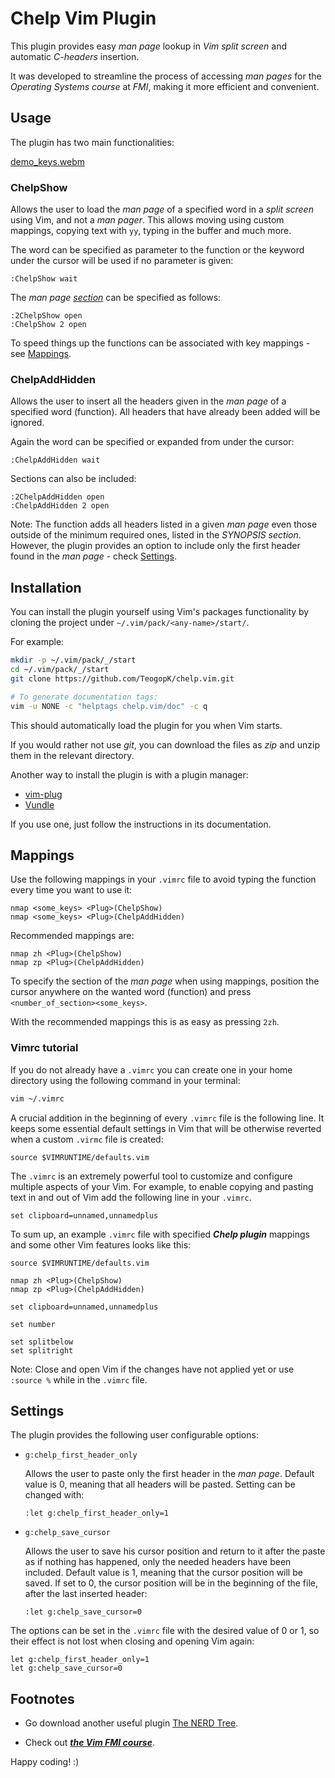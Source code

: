 # Chelp Vim Plugin

This plugin provides easy *man page* lookup in *Vim split screen* and automatic *C-headers* insertion.

It was developed to streamline the process of accessing *man pages* for the *Operating Systems course* at *FMI*, making it more efficient and convenient.

## Usage

The plugin has two main functionalities:

[demo_keys.webm](https://github.com/TeogopK/chelp.vim/assets/94198193/2a0822c1-24a7-42bb-9014-845cb55d3943)

### ChelpShow

Allows the user to load the *man page* of a specified word in a *split screen* using Vim, and not a *man pager*. This allows moving using custom mappings, copying text with `yy`, typing in the buffer and much more.

The word can be specified as parameter to the function or the keyword under the cursor will be used if no parameter is given:

```vim
:ChelpShow wait 
```

The *man page [section](https://man7.org/linux/man-pages/man7/man-pages.7.html)* can be specified as follows: 

```vim
:2ChelpShow open 
:ChelpShow 2 open 
```

To speed things up the functions can be associated with key mappings - see [Mappings](#mappings).

### ChelpAddHidden

Allows the user to insert all the headers given in the *man page* of a specified word (function). All headers that have already been added will be ignored.

Again the word can be specified or expanded from under the cursor:

```vim
:ChelpAddHidden wait
```

Sections can also be included:

```vim
:2ChelpAddHidden open 
:ChelpAddHidden 2 open 
```

Note: The function adds all headers listed in a given *man page* even those outside of the minimum required ones, listed in the *SYNOPSIS section*. However, the plugin provides an option to include only the first header found in the *man page* - check [Settings](#settings).

## Installation

You can install the plugin yourself using Vim's packages functionality by cloning the project under `~/.vim/pack/<any-name>/start/`.

For example:

```bash
mkdir -p ~/.vim/pack/_/start
cd ~/.vim/pack/_/start
git clone https://github.com/TeogopK/chelp.vim.git

# To generate documentation tags:
vim -u NONE -c "helptags chelp.vim/doc" -c q
```

This should automatically load the plugin for you when Vim starts.

If you would rather not use *git*, you can download the files as *zip* and unzip them in the relevant directory.

Another way to install the plugin is with a plugin manager:

- [vim-plug](https://github.com/junegunn/vim-plug)
- [Vundle](https://github.com/VundleVim/Vundle.vim)

If you use one, just follow the instructions in its documentation.


## Mappings

Use the following mappings in your `.vimrc` file to avoid typing the function every time you want to use it:

```vim
nmap <some_keys> <Plug>(ChelpShow)
nmap <some_keys> <Plug>(ChelpAddHidden)
```

Recommended mappings are:
```vim
nmap zh <Plug>(ChelpShow) 
nmap zp <Plug>(ChelpAddHidden) 
```

To specify the section of the *man page* when using mappings, position the cursor anywhere on the wanted word (function) and press `<number_of_section><some_keys>`.

With the recommended mappings this is as easy as pressing `2zh`.

### Vimrc tutorial

If you do not already have a `.vimrc` you can create one in your home directory using the following command in your terminal:

```bash
vim ~/.vimrc
```

A crucial addition in the beginning of every `.vimrc` file is the following line. It keeps some essential default settings in Vim that will be otherwise reverted when a custom `.virmc` file is created:

```vim
source $VIMRUNTIME/defaults.vim
```

The `.vimrc` is an extremely powerful tool to customize and configure multiple aspects of your Vim. For example, to enable copying and pasting text in and out of Vim add the following line in your `.vimrc`.

```vim
set clipboard=unnamed,unnamedplus
```

To sum up, an example `.vimrc` file with specified ***Chelp plugin*** mappings and some other Vim features looks like this:

```vim
source $VIMRUNTIME/defaults.vim

nmap zh <Plug>(ChelpShow)
nmap zp <Plug>(ChelpAddHidden)

set clipboard=unnamed,unnamedplus

set number

set splitbelow
set splitright
```

Note: Close and open Vim if the changes have not applied yet or use `:source %` while in the `.vimrc` file.

## Settings

The plugin provides the following user configurable options:

- `g:chelp_first_header_only` 

    Allows the user to paste only the first
    header in the *man page*. Default value is 0, meaning that all headers
    will be pasted. Setting can be changed with:

    ```vim
    :let g:chelp_first_header_only=1
    ```

- `g:chelp_save_cursor`

    Allows the user to save his cursor position
    and return to it after the paste as if nothing has happened, only the needed headers have been included. Default value is 1, meaning that the cursor position will be saved. If set to 0, the cursor position will be in the beginning of the file, after the last inserted header:

    ```vim
    :let g:chelp_save_cursor=0
    ```

The options can be set in the `.vimrc` file with the desired value of 0 or 1, so their effect is not lost when closing and opening Vim again:

```vim
let g:chelp_first_header_only=1
let g:chelp_save_cursor=0
```

## Footnotes

- Go download another useful plugin [The NERD Tree](https://github.com/preservim/nerdtree).

- Check out [***the Vim FMI course***](https://vim-fmi.bg/lectures).

Happy coding! :)
